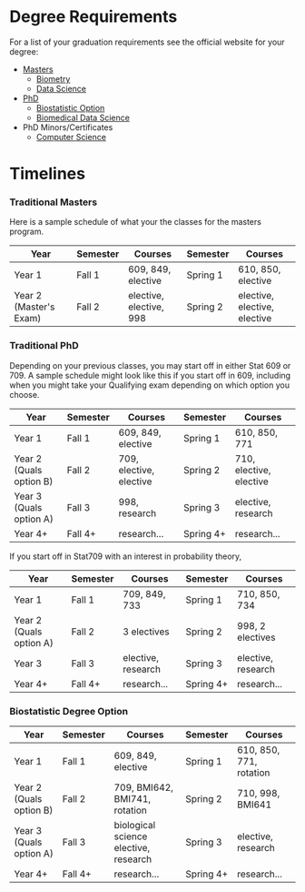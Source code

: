 

# Degree Requirements

For a list of your graduation requirements see the official website for your degree:
* [Masters][masters-req]
  - [Biometry][biometry-req]
  - [Data Science][data-req]
* [PhD][phd-req]
  - [Biostatistic Option][bio-req]
  - [Biomedical Data Science][bmids-req]
* PhD Minors/Certificates
  - [Computer Science][cs]

[masters-req]: http://old-www.stat.wisc.edu/phd-masters/MS_Degree_Regulations 
[biometry-req]: https://stat.wisc.edu/graduate-studies/biometry/ 
[data-req]: https://stat.wisc.edu/wp-content/uploads/sites/870/2019/05/MSDS-Handbook-Fall-2018.pdf
[phd-req]: https://old-www.stat.wisc.edu/phd-masters/PhD_Degree_Regulations
[bio-req]: https://old-www.stat.wisc.edu/sites/default/files/Biostats%20Option%20Requirements%20Revised.pdf
[bmids-req]: https://biostat.wisc.edu/PHD-Biomedical-Data-Science
[cs]: https://www.cs.wisc.edu/graduate/graduate-phd-minor/


# Timelines

### Traditional Masters

Here is a sample schedule of what your the classes for the masters program.

| Year | Semester | Courses | Semester | Courses |
|---------|:------------|------------|-----------|---------|
| Year 1 | Fall 1 | 609, 849, elective| Spring 1 | 610, 850, elective | 
| Year 2 (Master's Exam) | Fall 2 | elective, elective, 998 | Spring 2 | elective, elective, elective | 


### Traditional PhD

Depending on your previous classes, you may start off in either Stat 609 or 709. A sample schedule might look like this if you start off in 609, including when you might take your Qualifying exam depending on which option you choose.

| Year | Semester | Courses | Semester | Courses |
|---------|:------------|-------|-----------|-------|
| Year 1 | Fall 1 | 609, 849, elective | Spring 1 | 610, 850, 771 |
|Year 2 (Quals option B)| Fall 2 | 709, elective, elective | Spring 2 | 710, elective, elective |
|Year 3 (Quals option A)| Fall 3 | 998, research | Spring 3 | elective, research |
|Year 4+ | Fall 4+ | research... | Spring 4+ | research... |


If you start off in Stat709 with an interest in probability theory,

| Year | Semester | Courses | Semester | Courses |
|---------|:------------|-------|-----------|-------|
| Year 1 | Fall 1 | 709, 849, 733 | Spring 1 | 710, 850, 734 |
|Year 2 (Quals option A) | Fall 2 | 3 electives | Spring 2 | 998, 2 electives |
|Year 3 | Fall 3 | elective, research | Spring 3 | elective, research |
|Year 4+ | Fall 4+ | research... | Spring 4+ | research... |




### Biostatistic Degree Option


| Year | Semester | Courses | Semester | Courses |
|---------|:------------|-------|-----------|-------|
| Year 1 | Fall 1 | 609, 849, elective | Spring 1 | 610, 850, 771, rotation |
|Year 2 (Quals option B)| Fall 2 | 709, BMI642, BMI741, rotation | Spring 2 | 710, 998, BMI641 |
|Year 3 (Quals option A)| Fall 3 | biological science elective, research | Spring 3 | elective, research |
|Year 4+ | Fall 4+ | research... | Spring 4+ | research... |
